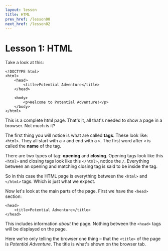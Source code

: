 ```yaml
---
layout: lesson
title: HTML
prev_href: /lesson00
next_href: /lesson02
---
```

Lesson 1: HTML
==============

Take a look at this:

<!-- language markup -->

	<!DOCTYPE html>
	<html>
		<head>
			<title>Potential Adventure</title>
		</head>

		<body>
			<p>Welcome to Potential Adventure!</p>
		</body>
	</html>

This is a complete html page. That's it, all that's needed to show a page in a browser. Not much is it?

The first thing you will notice is what are called **tags**. These look like: `<html>`. They
all start with a `<` and end with a `>`. The first word after `<` is called the
**name** of the tag.

There are two types of tag: **opening** and **closing**. Opening
tags look like this `<html>` and closing tags look like this `</html>`, notice the `/`.
Everything between an opening and matching closing tag is said to be inside the tag.

So in this case the HTML page is everything between the `<html>` and `</html>` tags.
Which is just what we expect.

Now let's look at the main parts of the page. First we have the `<head>` section:

	<head>
		<title>Potential Adventure</title>
	</head>

This includes information *about* the page. Nothing between the `<head>` tags will be displayed on the page.

Here we're only telling the browser one thing &ndash; that the `<title>` of the page is
*Potential Adventure*. The title is what's shown on the browser tab.
